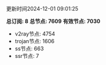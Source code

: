 更新时间2024-12-01 09:01:25

**总订阅: 8**
**总节点: 7609**
**有效节点: 7030**
- v2ray节点: 4754
- trojan节点: 1606
- ss节点: 663
- ssr节点: 7
